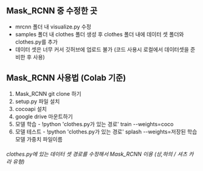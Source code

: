 ## Mask_RCNN 중 수정한 곳
+ mrcnn 폴더 내 visualize.py 수정
+ samples 폴더 내 clothes 폴더 생성 후 clothes 폴더 내에 데이터 셋 폴더와 clothes.py를 추가
+ 데이터 셋은 너무 커서 깃허브에 업로드 불가 (코드 사용시 로컬에서 데이터셋을 준비한 후 사용)

## Mask_RCNN 사용법 (Colab 기준)
1. Mask_RCNN git clone 하기
2. setup.py 파일 설치
3. cocoapi 설치
4. google drive 마운트하기
5. 모델 학습 - !python 'clothes.py가 있는 경로' train --weights=coco
6. 모델 테스트 - !python 'clothes.py가 있는 경로' splash --weights=저장된 학습 모델 가중치 파일이름

###### clothes.py에 있는 데이터 셋 경로를 수정해서 Mask_RCNN 이용 (상,하의 / 셔츠 카라 유형)
